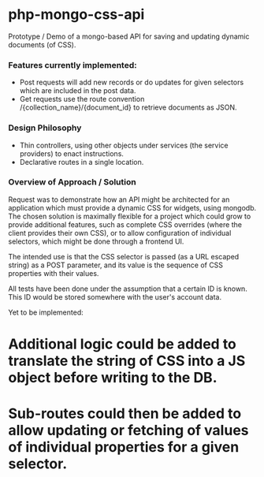 php-mongo-css-api
=================

Prototype / Demo of a mongo-based API for saving and updating dynamic documents (of CSS).

### Features currently implemented: ###

- Post requests will add new records or do updates for given selectors which are included in the post data.
- Get requests use the route convention /{collection_name}/{document_id} to retrieve documents as JSON.

### Design Philosophy ###

- Thin controllers, using other objects under services (the service providers) to enact instructions.
- Declarative routes in a single location.

### Overview of Approach / Solution ###

Request was to demonstrate how an API might be architected for an application which must provide a dynamic CSS for
widgets, using mongodb. The chosen solution is maximally flexible for a project which could grow to provide additional features, such as complete CSS overrides (where the client provides their own CSS), or to allow configuration of individual selectors, which might be done through a frontend UI.

The intended use is that the CSS selector is passed (as a URL escaped string) as a POST parameter, and its value is the sequence of CSS properties with their values.

All tests have been done under the assumption that a certain ID is known. This ID would be stored somewhere with the user's account data.

Yet to be implemented:  
# Additional logic could be added to translate the string of CSS into a JS object before writing to the DB.
# Sub-routes could then be added to allow updating or fetching of values of individual properties for a given selector.
